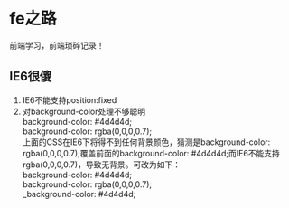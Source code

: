 # fe之路 #
前端学习，前端琐碎记录！

## IE6很傻 ##
1. IE6不能支持position:fixed
2. 对background-color处理不够聪明    
    background-color: #4d4d4d;    
    background-color: rgba(0,0,0,0.7);    
上面的CSS在IE6下将得不到任何背景颜色，猜测是background-color: rgba(0,0,0,0.7);覆盖前面的background-color: #4d4d4d;而IE6不能支持rgba(0,0,0,0.7)，导致无背景。可改为如下：        
    background-color: #4d4d4d;    
    background-color: rgba(0,0,0,0.7);    
    _background-color: #4d4d4d;    
